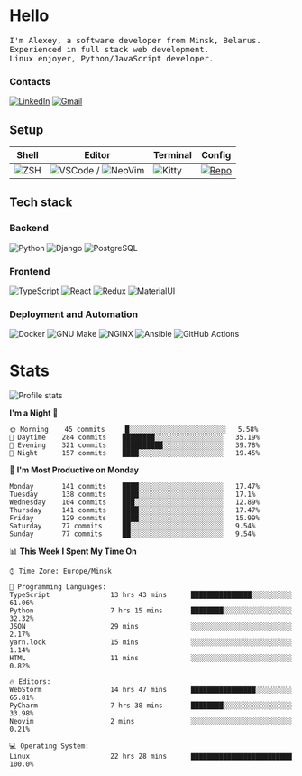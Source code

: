 # Hello

<p>
    <samp>
        I'm Alexey, a software developer from Minsk, Belarus.
        <br>
	Experienced in full stack web development.
	<br>
	Linux enjoyer, Python/JavaScript developer.
    </samp>
</p>

### Contacts

[![LinkedIn](https://img.icons8.com/fluency/48/000000/linkedin.png)](https://www.linkedin.com/in/dhvcc/)
[![Gmail](https://img.icons8.com/fluency/48/000000/gmail-new.png)](mailto:alexey.artishevskiy@gmail.com)

## Setup

| Shell | Editor | Terminal | Config |
|-------|--------|----------|--------|
| ![ZSH](https://img.shields.io/badge/-ZSH-000000?style=flat&logo=GNU-Bash) | ![VSCode](https://img.shields.io/badge/-VSCode-000000?style=flat&logo=Visual-Studio-Code&logoColor=0066b8) / ![NeoVim](https://img.shields.io/badge/-NeoVim-000000?style=flat&logo=Neovim) | ![Kitty](https://img.shields.io/badge/-Kitty-000000?style=flat&logo=Windows-Terminal) | [![Repo](https://img.shields.io/badge/-Repo-000000?style=flat&logo=Github)](https://github.com/dhvcc/configs)


## Tech stack

### Backend

![Python](https://img.shields.io/badge/-Python-black?style=flat&logo=Python&logoColor=FFE17E)
![Django](https://img.shields.io/badge/-Django-black?style=flat&logo=Django&logoColor=20AA76)
![PostgreSQL](https://img.shields.io/badge/-PostgreSQL-black?style=flat&logo=PostgreSQL)

### Frontend

![TypeScript](https://img.shields.io/badge/-TypeScript-black?style=flat&logo=TypeScript)
![React](https://img.shields.io/badge/-React-black?style=flat&logo=React)
![Redux](https://img.shields.io/badge/-Redux-black?style=flat&logo=Redux&logoColor=764ABC)
![MaterialUI](https://img.shields.io/badge/-MaterialUI-black?style=flat&logo=MUI&logoColor=9170c2)

### Deployment and Automation

![Docker](https://img.shields.io/badge/-Docker-black?style=flat&logo=Docker)
![GNU Make](https://img.shields.io/badge/-GNU%20Make-black?style=flat&logo=GNU)
![NGINX](https://img.shields.io/badge/-NGINX-black?style=flat&logo=NGINX&logoColor=009639)
![Ansible](https://img.shields.io/badge/-Ansible-black?style=flat&logo=Ansible)
![GitHub Actions](https://img.shields.io/badge/-GitHub%20Actions-black?style=flat&logo=GitHub-Actions)

# Stats

![Profile stats](https://github-readme-stats.dhvcc.vercel.app/api?username=dhvcc&hide_title=true&show_icons=true&count_private=true&theme=react&hide_border=true)

<!--START_SECTION:waka-->
**I'm a Night 🦉** 

```text
🌞 Morning    45 commits     █░░░░░░░░░░░░░░░░░░░░░░░░   5.58% 
🌆 Daytime    284 commits    ████████░░░░░░░░░░░░░░░░░   35.19% 
🌃 Evening    321 commits    ██████████░░░░░░░░░░░░░░░   39.78% 
🌙 Night      157 commits    ████░░░░░░░░░░░░░░░░░░░░░   19.45%

```
📅 **I'm Most Productive on Monday** 

```text
Monday       141 commits    ████░░░░░░░░░░░░░░░░░░░░░   17.47% 
Tuesday      138 commits    ████░░░░░░░░░░░░░░░░░░░░░   17.1% 
Wednesday    104 commits    ███░░░░░░░░░░░░░░░░░░░░░░   12.89% 
Thursday     141 commits    ████░░░░░░░░░░░░░░░░░░░░░   17.47% 
Friday       129 commits    ████░░░░░░░░░░░░░░░░░░░░░   15.99% 
Saturday     77 commits     ██░░░░░░░░░░░░░░░░░░░░░░░   9.54% 
Sunday       77 commits     ██░░░░░░░░░░░░░░░░░░░░░░░   9.54%

```


📊 **This Week I Spent My Time On** 

```text
⌚︎ Time Zone: Europe/Minsk

💬 Programming Languages: 
TypeScript               13 hrs 43 mins      ███████████████░░░░░░░░░░   61.06% 
Python                   7 hrs 15 mins       ████████░░░░░░░░░░░░░░░░░   32.32% 
JSON                     29 mins             ░░░░░░░░░░░░░░░░░░░░░░░░░   2.17% 
yarn.lock                15 mins             ░░░░░░░░░░░░░░░░░░░░░░░░░   1.14% 
HTML                     11 mins             ░░░░░░░░░░░░░░░░░░░░░░░░░   0.82%

🔥 Editors: 
WebStorm                 14 hrs 47 mins      ████████████████░░░░░░░░░   65.81% 
PyCharm                  7 hrs 38 mins       ████████░░░░░░░░░░░░░░░░░   33.98% 
Neovim                   2 mins              ░░░░░░░░░░░░░░░░░░░░░░░░░   0.21%

💻 Operating System: 
Linux                    22 hrs 28 mins      █████████████████████████   100.0%

```


<!--END_SECTION:waka-->
